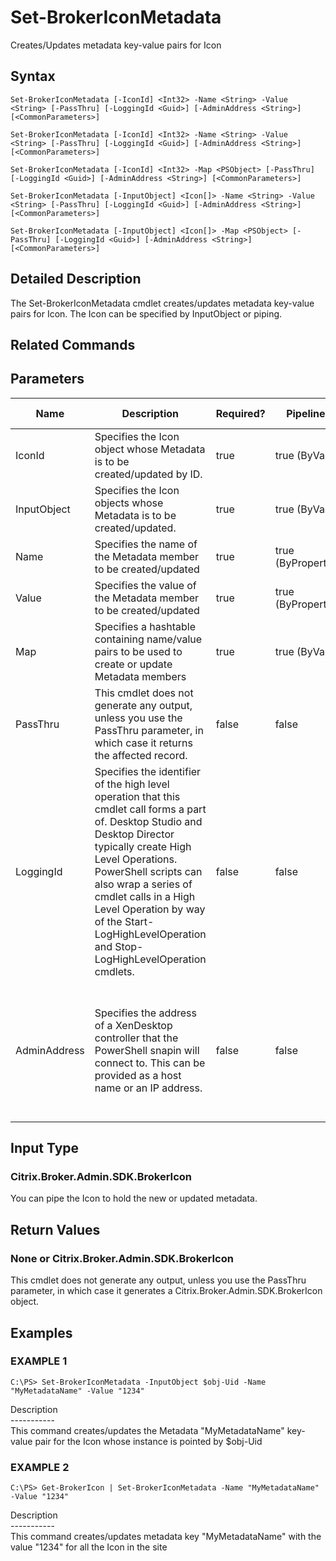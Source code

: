 ﻿# Set-BrokerIconMetadata

   Creates/Updates metadata key-value pairs for Icon

## Syntax
```
Set-BrokerIconMetadata [-IconId] <Int32> -Name <String> -Value <String> [-PassThru] [-LoggingId <Guid>] [-AdminAddress <String>] [<CommonParameters>]

Set-BrokerIconMetadata [-IconId] <Int32> -Name <String> -Value <String> [-PassThru] [-LoggingId <Guid>] [-AdminAddress <String>] [<CommonParameters>]

Set-BrokerIconMetadata [-IconId] <Int32> -Map <PSObject> [-PassThru] [-LoggingId <Guid>] [-AdminAddress <String>] [<CommonParameters>]

Set-BrokerIconMetadata [-InputObject] <Icon[]> -Name <String> -Value <String> [-PassThru] [-LoggingId <Guid>] [-AdminAddress <String>] [<CommonParameters>]

Set-BrokerIconMetadata [-InputObject] <Icon[]> -Map <PSObject> [-PassThru] [-LoggingId <Guid>] [-AdminAddress <String>] [<CommonParameters>]
```

## Detailed Description
   The Set-BrokerIconMetadata cmdlet creates/updates metadata key-value pairs for Icon. The Icon can be specified by InputObject or piping.

## Related Commands
## Parameters

| Name   | Description | Required? | Pipeline Input | Default Value |
| --- | --- | --- | --- | --- |
| IconId | Specifies the Icon object whose Metadata is to be created/updated by ID. | true | true (ByValue) |  |
| InputObject | Specifies the Icon objects whose Metadata is to be created/updated. | true | true (ByValue) |  |
| Name | Specifies the name of the Metadata member to be created/updated | true | true (ByPropertyName) |  |
| Value | Specifies the value of the Metadata member to be created/updated | true | true (ByPropertyName) |  |
| Map | Specifies a hashtable containing name/value pairs to be used to create or update Metadata members | true | true (ByValue) |  |
| PassThru | This cmdlet does not generate any output, unless you use the PassThru parameter, in which case it returns the affected record. | false | false | False |
| LoggingId | Specifies the identifier of the high level operation that this cmdlet call forms a part of. Desktop Studio and Desktop Director typically create High Level Operations. PowerShell scripts can also wrap a series of cmdlet calls in a High Level Operation by way of the Start-LogHighLevelOperation and Stop-LogHighLevelOperation cmdlets. | false | false |  |
| AdminAddress | Specifies the address of a XenDesktop controller that the PowerShell snapin will connect to. This can be provided as a host name or an IP address. | false | false | Localhost. Once a value is provided by any cmdlet, this value will become the default. |

## Input Type
### Citrix.Broker.Admin.SDK.BrokerIcon
   You can pipe the Icon to hold the new or updated metadata.
## Return Values
### None or Citrix.Broker.Admin.SDK.BrokerIcon
   This cmdlet does not generate any output, unless you use the PassThru parameter, in which case it generates a Citrix.Broker.Admin.SDK.BrokerIcon object.
## Examples

### EXAMPLE 1
```
C:\PS> Set-BrokerIconMetadata -InputObject $obj-Uid -Name "MyMetadataName" -Value "1234"
```
   Description<br>-----------<br>This command creates/updates the Metadata "MyMetadataName" key-value pair for the Icon whose instance is pointed by $obj-Uid
### EXAMPLE 2
```
C:\PS> Get-BrokerIcon | Set-BrokerIconMetadata -Name "MyMetadataName" -Value "1234"
```
   Description<br>-----------<br>This command creates/updates metadata key "MyMetadataName" with the value "1234" for all the Icon in the site
